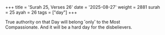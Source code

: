 +++
title = 'Surah 25, Verses 26'
date = '2025-08-27'
weight = 2881
surah = 25
ayah = 26
tags = ["day"]
+++

True authority on that Day will belong ˹only˺ to the Most Compassionate. And it will be a hard day for the disbelievers.